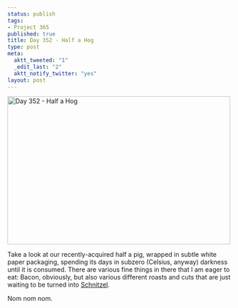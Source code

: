 ```yaml
--- 
status: publish
tags: 
- Project 365
published: true
title: Day 352 - Half a Hog
type: post
meta: 
  aktt_tweeted: "1"
  _edit_last: "2"
  aktt_notify_twitter: "yes"
layout: post
---
```

<a href="http://www.flickr.com/photos/freeed/6535116487/" title="Day 352 - Half a Hog by Fred​, on Flickr"><img src="http://farm8.staticflickr.com/7028/6535116487_6d9d6baf89.jpg" width="500" height="333" alt="Day 352 - Half a Hog"/></a>

Take a look at our recently-acquired half a pig, wrapped in subtle white paper packaging, spending its days in subzero (Celsius, anyway) darkness until it is consumed. There are various fine things in there that I am eager to eat: Bacon, obviously, but also various different roasts and cuts that are just waiting to be turned into <a href="http://en.wikipedia.org/wiki/Schnitzel">Schnitzel</a>.

Nom nom nom.
